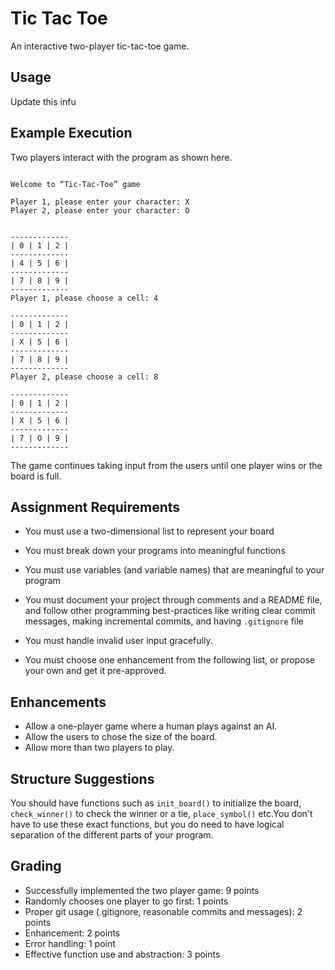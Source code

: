 Tic Tac Toe
===========

An interactive two-player tic-tac-toe game.

Usage
-----
Update this infu

Example Execution
-------
Two players interact with the program as shown here.
```

Welcome to “Tic-Tac-Toe” game

Player 1, please enter your character: X 
Player 2, please enter your character: O


-------------
| 0 | 1 | 2 |
-------------
| 4 | 5 | 6 |
-------------
| 7 | 8 | 9 |
-------------
Player 1, please choose a cell: 4

-------------
| 0 | 1 | 2 |
-------------
| X | 5 | 6 |
-------------
| 7 | 8 | 9 |
-------------
Player 2, please choose a cell: 8 

-------------
| 0 | 1 | 2 |
-------------
| X | 5 | 6 |
-------------
| 7 | O | 9 |
-------------
```
The game continues taking input from the users until one player wins or the board is full.

Assignment Requirements
-----------------------

* You must use a two-dimensional list to represent your board

* You must break down your programs into meaningful functions

* You must use variables (and variable names) that are meaningful to your program

* You must document your project through comments and a README file, and follow other programming best-practices like writing clear commit messages, making incremental commits, and having `.gitignore` file

* You must handle invalid user input gracefully.

* You must choose one enhancement from the following list, or propose your own and get it pre-approved.
    


Enhancements
------------
* Allow a one-player game where a human plays against an AI.
* Allow the users to chose the size of the board.
* Allow more than two players to play.

Structure Suggestions
---------------------
You should have functions such as `init_board()` to initialize the board, `check_winner()` to check the winner or a tie, `place_symbol()` etc.You don't have to use these exact functions, but you do need to have logical separation of the different parts of your program.


Grading
--------
* Successfully implemented the two player game: 9 points
* Randomly chooses one player to go first: 1 points
* Proper git usage (.gitignore, reasonable commits and messages): 2 points
* Enhancement: 2 points
* Error handling: 1 point
* Effective function use and abstraction: 3 points
